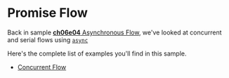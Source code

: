 # Promise Flow

Back in sample [**ch06e04** Asynchronous Flow][1], we've looked at concurrent and serial flows using [`async`][2]

Here's the complete list of examples you'll find in this sample.

- [Concurrent Flow][3]

[1]: https://github.com/bevacqua/buildfirst/tree/master/ch06/04_async-flow "Asynchronous Flow Control Sample"
[2]: https://github.com/caolan/async "Async utilities for node and the browser"
[3]: https://github.com/bevacqua/buildfirst/tree/master/ch06/09_promise-flow/01_concurrent.js
